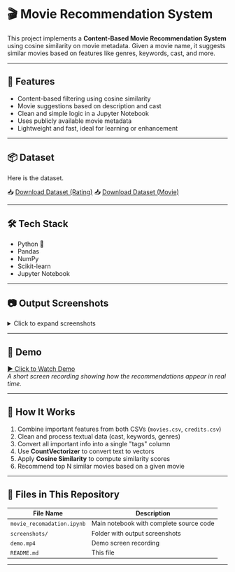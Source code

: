 # 🎬 Movie Recommendation System

This project implements a **Content-Based Movie Recommendation System** using cosine similarity on movie metadata. Given a movie name, it suggests similar movies based on features like genres, keywords, cast, and more.

---

## 🚀 Features

- Content-based filtering using cosine similarity
- Movie suggestions based on description and cast
- Clean and simple logic in a Jupyter Notebook
- Uses publicly available movie metadata
- Lightweight and fast, ideal for learning or enhancement

---

## 📦 Dataset

Here is the dataset.

📥 [Download Dataset (Rating)](https://github.com/JENITH47/movie_recommendation_system/blob/main/ratings.csv)
📥 [Download Dataset (Movie)](https://github.com/JENITH47/movie_recommendation_system/blob/main/movies.csv)



---

## 🛠️ Tech Stack

- Python 🐍
- Pandas
- NumPy
- Scikit-learn
- Jupyter Notebook

---

## 📷 Output Screenshots

<details>
  <summary>Click to expand screenshots</summary>

  <table>
    <tr>
      <td><img src="https://github.com/JENITH47/movie_recommendation_system/blob/main/2025-07-09%20(9).png" width="400"/></td>
      <td><img src="https://github.com/JENITH47/movie_recommendation_system/blob/main/2025-07-09%20(10).png" width="400"/></td>
    </tr>
   
  </table>

</details>

---

## 🎥 Demo

[▶️ Click to Watch Demo](https://github.com/JENITH47/movie_recommendation_system/blob/main/bandicam%202025-07-09%2019-22-37-825.mp4)  
*A short screen recording showing how the recommendations appear in real time.*

---

## 🧠 How It Works

1. Combine important features from both CSVs (`movies.csv`, `credits.csv`)
2. Clean and process textual data (cast, keywords, genres)
3. Convert all important info into a single "tags" column
4. Use **CountVectorizer** to convert text to vectors
5. Apply **Cosine Similarity** to compute similarity scores
6. Recommend top N similar movies based on a given movie

---

## 📁 Files in This Repository

| File Name                | Description                              |
|--------------------------|------------------------------------------|
| `movie_recomadation.ipynb` | Main notebook with complete source code  |
| `screenshots/`           | Folder with output screenshots           |
| `demo.mp4`               | Demo screen recording                    |
| `README.md`              | This file                                |

---

